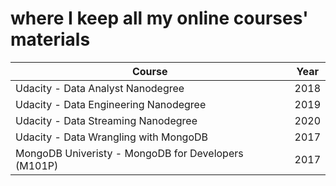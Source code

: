 # where I keep all my online courses' materials 

Course                                 | Year 
| ------------------------------------ | ------------- |
Udacity - Data Analyst Nanodegree      | 2018
Udacity - Data Engineering Nanodegree  | 2019
Udacity - Data Streaming Nanodegree    | 2020
Udacity - Data Wrangling with MongoDB  | 2017
MongoDB Univeristy - MongoDB for Developers (M101P) | 2017
